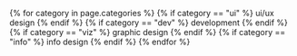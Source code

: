 {% for category in page.categories %}
  {% if category == "ui" %}
    <span class="d-inline-block mr-2 tag bg-white">ui/ux design</span>
  {% endif %}
  {% if category == "dev" %}
    <span class="d-inline-block mr-2 tag bg-white">development</span>
  {% endif %}
  {% if category == "viz" %}
    <span class="d-inline-block mr-2 tag bg-white">graphic design</span>
  {% endif %}
  {% if category == "info" %}
    <span class="d-inline-block mr-2 tag bg-white">info design</span>
  {% endif %}
{% endfor %}

